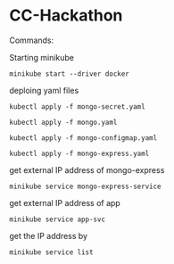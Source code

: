 # CC-Hackathon

Commands:

Starting minikube

`minikube start --driver docker`

deploing yaml files

`kubectl apply -f mongo-secret.yaml`

`kubectl apply -f mongo.yaml`

`kubectl apply -f mongo-configmap.yaml`

`kubectl apply -f mongo-express.yaml`


get external IP address of mongo-express

`minikube service mongo-express-service`


get external IP address of app

`minikube service app-svc`


get the IP address by

`minikube service list`
